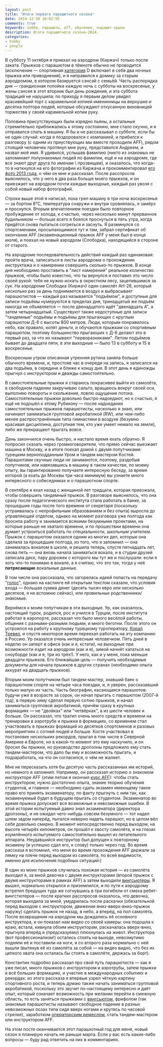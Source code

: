 ```yaml
---
layout: post
title: "Итоги первого парашютного сезона"
date: 2014-12-30 16:02:55
comments: true
keywords: хобби, парашюты, aff, обучение, парашют-крыло
description: Итоги парашютного сезона-2014.
categories: 
- hobby
- people
---
```


В субботу 11 октября я приехал на аэродром (Киржач) только после заката. Прыжков с парашютом в тёмноте обычно не проводится (исключение — спортивная [категория](http://www.spkirbis.narod.ru/refbook/opp96.htm) D включает в себя два ночных прыжка или приводнения), и я направился к домику за старым аэродромом, в котором базируется сэнсэй с семьёй. Часть распорядка дня — грандиозная попойка каждую ночь с субботы на воскресенье, у жены сэнсея в этот вторник был день рождения, и эта суббота традиций не нарушила: по приходу я первым делом увидел красивейший торт с карамельной копией именинницы на верхушке и десятка полтора людей, которые обсуждают откусанную виновницей торжества у своей карамельной копии руку.

Половина присутствующих были изрядно пьяны, а остальные стремительно приближались к этому состоянию, мне стало скучно, и я отправился спать в машину. Я бы и не рассказывал о субботе, если бы не один случай: когда я поздоровался с компанией, и прибился к разговору (с одним из приуствующих мы вместе проходили AFF), рядом стоящий человечек протянул мне руку, представился Андреем, и назвал моё имя. Я удивился, услышав фамилию (никто из знакомых не запоминает полузнакомых людей по фамилии, ещё и на аэродроме, где все знают друг друга по именам \ прозвищам), и оказалось, что когда-то я наткнулся на его фотографии из Киржача и прокомментировал [его фото 2013 года](http://fotki.yandex.ru/next/users/andrey-nik-ponomarenko/album/354818/view/888520), о чём он мне и рассказал. После расспросов выяснилось, что у него в два раза больше моего прыжков, и он приезжает на аэродром почти каждые выходные, каждый раз увозя с собой новый набор фотографий.

Строки выше этой я написал, пока грел машину в три ночи воскресенья — за бортом 8°C, температура снаружи и внутри сровнялась, я замёрз и проснулся. Вторым впечатлением поездки было повторное пробуждение от холода, к счастью, через несколько минут прерванное будильником — больше всего я боялся проснуться в пять утра, когда придётся снова пытаться согреться и заснуть. Я разминулся со спортсменами, просыпающимися тут и там, забрал сертификат об окончании AFF (экзаменационный прыжок AFF у меня был в конце июля), и поехал на новый аэродром (Слободка), находящийся в стороне от старого.

На аэродроме последовательность действий каждый раз одинаковая: пройти врача, записаться в листы аэродрома о прохождении инструктажа и о намерении совершить сколько-то прыжков. В конце дня необходимо проставить в "лист намерений" реальное количество прыжков, чтобы было известно, что ты вернулся и поставил это число своей рукой: тебя не нужно искать в окрестном лесу, зацепившимся за сук. На аэродроме Слободка (Киржач) один самолёт АН-28, который несколько раз за день поднимается в воздух и выбрасывает парашютистов — каждый раз называется "подъёмом", и доступные для записи подъёмы нумеруются в пределах дня, тринадцатый же подъём никогда не объявляется — после двенадцатого идёт "двенадцать А", а затем четырнадцатый. Существуют также недоступные для записи "тандемные" подъёмы и подъёмы для прыгающих с круглым парашютом Д-6 с высоты 800 метров. Люди, которым понравилось небо, как правило, копят деньги, и обучаются прыжкам со спортивным парашютом, поэтому большинство прыгаюших с Д-6 делают это в первый раз, за что их называют "перворазниками". Летом подъёмов бывает до двадцати пяти, в эти выходные — было 13 в субботу и 15 в воскресенье.

Воскресным утром описанная утренняя рутина заняла больше обычного времени, и, простояв час в очереди на запись, я записался на два подъёма, в середине и ближе к концу дня. В этот день я единожды прыгнул с инструктором и дважды самостоятельно.

<!-- more -->

В самостоятельные прыжки я стараюсь покрасивее выйти из самолёта, в свободном падении закручиваю сальто, вращаюсь вокруг своей оси, выполняю повороты и скольжения, ловлю ощущение потока. Самостоятельные прыжки довольно быстро надоедают, но к счастью, я ещё не подошёл к этому Рубикону — после надоедания самостоятельных прыжков парашютисты, насколько я знаю, или начинают заниматься групповой акробатикой (RW), или чем-либо менее распространённым типа гимнастики в воздухе (безумно красивая дисциплина, доступная тем, кто уже умеет немало на земле), либо же прекращают прыгать вовсе.

День закончился очень быстро, и настало время ехать обратно. Я попросил сказать через громкоговорители, что прямо сейчас выезжает машина в Москву, и в итоге поехал домой с двумя попутчиками: турецким верноподданным Уром и тандем мастером Костей. Парашютами скучные люди не занимаются, поэтому, раздобыв попутчиков, или навязавшись в машину в таком качестве, по моему опыту, вы гарантированно получаете интересную беседу, за время которой (а ехать до Москвы три часа минимум) вы узнаете много интересного о собеседниках и о парашютном спорте.

В сентябре я ехал назад с женщиной лет тридцати, которая приезжала, чтобы совершить тандемный прыжок. В разговоре выяснилось, что она сразу после педагогического института стала работать в банке, за прошедшие годы после того времени от секретаря (поскольку устраивалась с непрофильным образованием и без опыта) выросла до управляющей отделом, однако на момент разговора уже полгода как бросила работу и занимается всякими безумными проектами, на которые раньше не хватало времени, и по прошествии времени она думает устроиться работать по специальности, школьным учителем. Прыжок с парашютом оказался одним из многих дел, которые она сделала за прошедшие полгода, из того, что я запомнил — она занималась вокалом в школе, и решила теперь, спустя пятнадцать лет, снова петь — она вновь начала заниматься вокала, и в студии друзей записала диск, пару дорожек с которого мы тут же и послушали: если я хоть что-то понимаю в вокале, а я считаю, что это так, тогда у неё **потрясающие** вокальные данные.

В том числе она рассказала, что загорелась идеей попасть на передачу "[голос](http://www.1tv.ru/voice)", однако на кастинге ей открытым текстом сказали, что условия входа — большая сумма денег (десять тысяч евро или несколько десятков, я не вспомню сейчас), или *правильные* родственники/знакомые.

Вернёмся к моим попутчикам в эти выходные. Ур, как оказалось, настоящий турок, родился, рос и учился в Турции, после института работал в аэропорте, рассказал что было много весёлой работы, общения с разными-разными людьми, и много беготни. После этого он устроился на работу к крупному турецкому туроператору, [Корал Тревел](http://www.coral.ru/), и спустя некоторое время переехал работать на эту компанию в Россию. Ур оказался очень интересным человечком. Пять дней в неделю он заперт в офисе (как и я, кстати), на выходные при возможности ездит на аэродром (как и я), зимой начнёт кататься на сноуборде (как и я, три из трёх!). У него, как и у меня, пока меньше двадцати прыжков. Его ближайшая цель — получить необходимые документы для начала прыжков в других странах (необходимо опыта аккурат на двадцать прыжков).

Вторым моим попутчиком был тандем-мастер, знавший баек о парашютном спорте на четыре часа поездки, и, я уверен, рассказавший только малую их часть. Часть биографии, касающаяся парашютов: будучи уже в возрасте за сорок, он начал прыгать с парашютом (2007-й год), в первую зиму сделал первую сотню прыжков, и начал заниматься групповой акробатикой, причём сразу в крупных формациях — не "двойках" или "четвёрках", а из шести человек и больше. Он рассказал, что тратил очень много средств и времени на тренировки в аэротрубе и прыжки в формациях, со временем стал участвовать в прыжках формаций из десятков спортсменов и разовых мероприятиях с сотней людей и больше. Костя участвовал в постановке нескольких рекордов, прыгал в том числе в Северной Америке и Европе, но в какой-то момент это ему наскучило, и он бросил бы прыжки, но руководство дропзоны предложило ему стать тандем-мастером, что дало бы ему и возможность прыгать, и подзаработать, на что он согласился, о чём не жалеет.

Мне не пересказать хотя бы десятую часть рассказанных им историй, но немного я запомнил. Например, он рассказал историю о знакомом инструкторе AFF (этим летом я окончил [курс AFF](/2014/aff/)): чтобы стать инструктором, нужно достаточно опыта, знание теорию обучения студентов, и главное — необходимо сдать экзамен имеющему такое право его принять экзаменатору, по факту прыгнуть с ним так, как экзаменуемый будет в будущем прыгать со студентом. Экзаменатор во время прыжка допускает все возможные и невозможные ошибки. В этой истории испытуемый давно знал экзаменатора (директора дропзоны), и не ожидал чего-нибудь совсем безумного — тот надел шлем задом наперёд, пытался неверно надеть парашют, но в целом вёл себя довольно смирно. В момент непосредственно перед выходом, на высоте четырёх километров, он прошёл к хвосту самолёта, и на глазах изумлённого испытуемого самостоятельно вышел из летательного аппарата. Неудавшийся инструктор был допущен к повторному экзамену (и успешно сдал его, к слову) только через год. Во время рассказа я вспомнил, что меня во время прохождения AFF держали за лямку на плече перед выходом из самолёта, по всей видимости, именно для исключения подобных ситуаций:)

В один из моих прыжков случилась похожая история — из самолёта выходил я, за мной девочка с двумя инструкторами (второй прыжок с двумя инструкторами в рамках AFF) а затем выходили [вингсьютеры](http://ru.wikipedia.org/wiki/%D0%92%D0%B8%D0%BD%D0%B3%D1%81%D1%8C%D1%8E%D1%82). Я вышел, нормально открылся и приземлился, и по пути к аэродрому встретил бредущих туда же согнувшись в три погибели от смеха ребят-вингстютеров — после кратких расспросов оказалось, что девочка, которая выходила за мной, умудрилась после раскачки (обязательной перед выходом с инструктором, движение вниз-вверх-вниз-прыжок наружу) сделать прыжок не назад, в небо, а вперёд, на пол самолёта. После возвращения на аэродром мы дождались её основного инструктора, и он показал нам видео со своей камеры: она подошла к краю, встала, кивнула обоим инструкторам, раскачалась вверх-вниз, прыгнула вперёд и (предсказуемо) плюхнулась на живот. Инструктора (вот профессионализм!) остались стоять на выходе, невозмутимо подняли её и поставили на ноги, и со второго раза нормально с ней вышли (вытянув её из самолёта за собой — на видео видно, что без их цепкого хвата она осталась бы стоять в самолёте, держась за борт).

Константин подробно рассказал про свой путь парашютиста — как я уже писал, много прыжков с инструктором и аэротрубы, затем прыжки в всё больших формациях, и участие в международных событиях и рекордах: из этого рассказа я впервые узрел чёткую картину спортивного роста, и теперь думаю также начать заниматься групповой акробатикой, поскольку это звучит по-настоящему интересно и даёт опыт, который означает возможность при желании перейти в смежную область, то есть заняться прыжками с [вингсьютом](http://ru.wikipedia.org/wiki/%D0%92%D0%B8%D0%BD%D0%B3%D1%81%D1%8C%D1%8E%D1%82), фрифолом (так знакомые парашютисты называют свободное падение в разных невозможных позах типа сидя вверх ногами и крутясь по часовой стрелке), заработком [операторским ремеслом](http://www.skyrina.ru/ "Воздушный оператор"), стать тандем-мастером или инструктором AFF.

На этом посте оканчивается этот парашютный год для меня, новый сезон я планирую начать не раньше марта. Если у вас есть какие-либо вопросы — буду рад ответить на них в комментариях.
